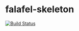 falafel-skeleton
================
[![Build Status](https://travis-ci.org/GangOfFive/falafel-skeleton.png?branch=master)](https://travis-ci.org/GangOfFive/falafel-skeleton)

